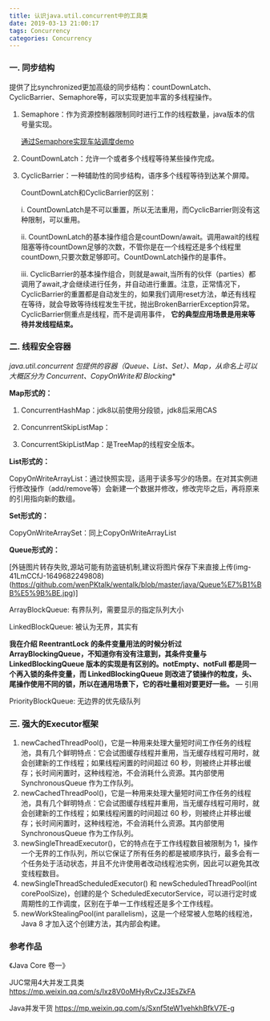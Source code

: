 ```yaml
---
title: 认识java.util.concurrent中的工具类
date: 2019-03-13 21:00:17
tags: Concurrency
categories: Concurrency
---
```


### 一. 同步结构

提供了比synchronized更加高级的同步结构：countDownLatch、CyclicBarrier、Semaphore等，可以实现更加丰富的多线程操作。

1. Semaphore：作为资源控制器限制同时进行工作的线程数量，java版本的信号量实现。

   [通过Semaphore实现车站调度demo](https://github.com/wenPKtalk/mutithread/blob/master/src/main/java/current_demo/AbnormalSemaphoreSample.java)

2. CountDownLatch：允许一个或者多个线程等待某些操作完成。

3. CyclicBarrier：一种辅助性的同步结构，语序多个线程等待到达某个屏障。

   CountDownLatch和CyclicBarrier的区别：

   i. CountDownLatch是不可以重置，所以无法重用，而CyclicBarrier则没有这种限制，可以重用。

   ii. CountDownLatch的基本操作组合是countDown/await。调用await的线程阻塞等待countDown足够的次数，不管你是在一个线程还是多个线程里countDown,只要次数足够即可。CountDownLatch操作的是事件。

   iii. CyclicBarrier的基本操作组合，则就是await,当所有的伙伴（parties）都调用了await,才会继续进行任务，并自动进行重置。注意，正常情况下，CyclicBarrier的重置都是自动发生的，如果我们调用reset方法，单还有线程在等待，就会导致等待线程发生干扰，抛出BrokenBarrierException异常。CyclicBarrier侧重点是线程，而不是调用事件， **它的典型应用场景是用来等待并发线程结束。**

### 二. 线程安全容器

**java.util.concurrent 包提供的容器（Queue、List、Set）、Map，从命名上可以大概区分为 Concurrent*、CopyOnWrite和 Blocking**

**Map形式的：**

1. ConcurrentHashMap：jdk8以前使用分段锁，jdk8后采用CAS

2. ConcunrrentSkipListMap：
3. ConcurrentSkipListMap：是TreeMap的线程安全版本。

**List形式的：**

CopyOnWriteArrayList：通过快照实现，适用于读多写少的场景。在对其实例进行修改操作（add/remove等）会新建一个数据并修改，修改完毕之后，再将原来的引用指向新的数组。

**Set形式的：**

CopyOnWriteArraySet：同上CopyOnWriteArrayList

**Queue形式的：**

[外链图片转存失败,源站可能有防盗链机制,建议将图片保存下来直接上传(img-41LmCCfJ-1649682249808)(https://github.com/wenPKtalk/wentalk/blob/master/java/Queue%E7%B1%BB%E5%9B%BE.jpg)]

ArrayBlockQueue: 有界队列，需要显示的指定队列大小

LinkedBlockQueue: 被认为无界，其实有

**我在介绍 ReentrantLock 的条件变量用法的时候分析过 ArrayBlockingQueue，不知道你有没有注意到，其条件变量与 LinkedBlockingQueue 版本的实现是有区别的。notEmpty、notFull 都是同一个再入锁的条件变量，而 LinkedBlockingQueue 则改进了锁操作的粒度，头、尾操作使用不同的锁，所以在通用场景下，它的吞吐量相对要更好一些。**  — 引用

PriorityBlockQueue: 无边界的优先级队列

### 三. 强大的Executor框架

1. newCachedThreadPool()，它是一种用来处理大量短时间工作任务的线程池，具有几个鲜明特点：它会试图缓存线程并重用，当无缓存线程可用时，就会创建新的工作线程；如果线程闲置的时间超过 60 秒，则被终止并移出缓存；长时间闲置时，这种线程池，不会消耗什么资源。其内部使用 SynchronousQueue 作为工作队列。
2. newCachedThreadPool()，它是一种用来处理大量短时间工作任务的线程池，具有几个鲜明特点：它会试图缓存线程并重用，当无缓存线程可用时，就会创建新的工作线程；如果线程闲置的时间超过 60 秒，则被终止并移出缓存；长时间闲置时，这种线程池，不会消耗什么资源。其内部使用 SynchronousQueue 作为工作队列。
3. newSingleThreadExecutor()，它的特点在于工作线程数目被限制为 1，操作一个无界的工作队列，所以它保证了所有任务的都是被顺序执行，最多会有一个任务处于活动状态，并且不允许使用者改动线程池实例，因此可以避免其改变线程数目。
4. newSingleThreadScheduledExecutor() 和 newScheduledThreadPool(int corePoolSize)，创建的是个 ScheduledExecutorService，可以进行定时或周期性的工作调度，区别在于单一工作线程还是多个工作线程。
5. newWorkStealingPool(int parallelism)，这是一个经常被人忽略的线程池，Java 8 才加入这个创建方法，其内部会构建。

### 参考作品

《Java Core 卷一》

JUC常用4大并发工具类 https://mp.weixin.qq.com/s/Ixz8V0oMHyRvCzJ3EsZkFA

Java并发干货 https://mp.weixin.qq.com/s/Sxnf5teW1vehkhBfkV7E-g
